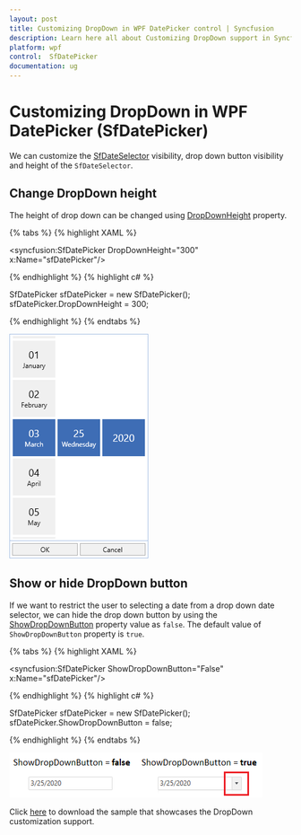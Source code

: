 ```yaml
---
layout: post
title: Customizing DropDown in WPF DatePicker control | Syncfusion
description: Learn here all about Customizing DropDown support in Syncfusion WPF DatePicker (SfDatePicker) control and more.
platform: wpf
control:  SfDatePicker
documentation: ug
---
```


# Customizing DropDown in WPF DatePicker (SfDatePicker)

We can customize the [SfDateSelector](https://help.syncfusion.com/cr/wpf/Syncfusion.Windows.Controls.Input.SfDateSelector.html) visibility, drop down button visibility and height of the `SfDateSelector`.

## Change DropDown height

The height of drop down can be changed using [DropDownHeight](https://help.syncfusion.com/cr/wpf/Syncfusion.Windows.Controls.Input.SfDatePicker.html#Syncfusion_Windows_Controls_Input_SfDatePicker_DropDownHeight) property.

{% tabs %}
{% highlight XAML %}

<syncfusion:SfDatePicker DropDownHeight="300" 
	                     x:Name="sfDatePicker"/>

{% endhighlight %}
{% highlight c# %}

SfDatePicker sfDatePicker = new SfDatePicker();
sfDatePicker.DropDownHeight = 300;

{% endhighlight %}
{% endtabs %}

![WPF DatePicker DropdownHeight](Customizing-DropDown_images/wpf-datepicker-dropdownheight.png)

## Show or hide DropDown button

If we want to restrict the user to selecting a date from a drop down date selector, we can hide the drop down button by using the [ShowDropDownButton](https://help.syncfusion.com/cr/wpf/Syncfusion.Windows.Controls.Input.SfDatePicker.html#Syncfusion_Windows_Controls_Input_SfDatePicker_ShowDropDownButton) property value as `false`. The default value of `ShowDropDownButton` property is `true`.

{% tabs %}
{% highlight XAML %}

<syncfusion:SfDatePicker ShowDropDownButton="False" 
	                     x:Name="sfDatePicker"/>

{% endhighlight %}
{% highlight c# %}

SfDatePicker sfDatePicker = new SfDatePicker();
sfDatePicker.ShowDropDownButton = false;

{% endhighlight %}
{% endtabs %}

![WPF DatePicker Dropdown Button](Customizing-DropDown_images/wpf-datepicker-dropdown-button.png)

Click [here](https://github.com/SyncfusionExamples/wpf-date-picker-examples/tree/master/Samples/DateSelectorItem) to download the sample that showcases the DropDown customization support.
